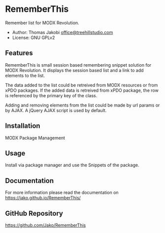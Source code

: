# RememberThis

Remember list for MODX Revolution.

- Author: Thomas Jakobi <office@treehillstudio.com>
- License: GNU GPLv2

## Features

RememberThis is small session based remembering snippet solution for MODX 
Revolution. It displays the session based list and a link to add elements to
the list.

The data added to the list could be retreived from MODX resources or from xPDO 
packages. If the added data is retreived from xPDO package, the row is 
referenced by the primary key of the class.

Adding and removing elements from the list could be made by url params or by
AJAX. A jQuery AJAX script is used by default.

## Installation

MODX Package Management

## Usage

Install via package manager and use the Snippets of the package.

## Documentation

For more information please read the documentation on
https://jako.github.io/RememberThis/

## GitHub Repository

https://github.com/Jako/RememberThis
